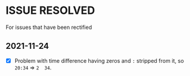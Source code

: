 # ISSUE RESOLVED

For issues that have been rectified

## 2021-11-24

* [X] Problem with time difference having zeros and `:` stripped from it, so `20:34` => `2  34`.
